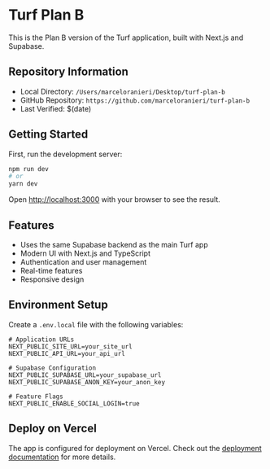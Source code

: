 # Turf Plan B

This is the Plan B version of the Turf application, built with Next.js and Supabase.

## Repository Information
- Local Directory: `/Users/marceloranieri/Desktop/turf-plan-b`
- GitHub Repository: `https://github.com/marceloranieri/turf-plan-b`
- Last Verified: $(date)

## Getting Started

First, run the development server:

```bash
npm run dev
# or
yarn dev
```

Open [http://localhost:3000](http://localhost:3000) with your browser to see the result.

## Features

- Uses the same Supabase backend as the main Turf app
- Modern UI with Next.js and TypeScript
- Authentication and user management
- Real-time features
- Responsive design

## Environment Setup

Create a `.env.local` file with the following variables:

```env
# Application URLs
NEXT_PUBLIC_SITE_URL=your_site_url
NEXT_PUBLIC_API_URL=your_api_url

# Supabase Configuration
NEXT_PUBLIC_SUPABASE_URL=your_supabase_url
NEXT_PUBLIC_SUPABASE_ANON_KEY=your_anon_key

# Feature Flags
NEXT_PUBLIC_ENABLE_SOCIAL_LOGIN=true
```

## Deploy on Vercel

The app is configured for deployment on Vercel. Check out the [deployment documentation](https://nextjs.org/docs/deployment) for more details.

